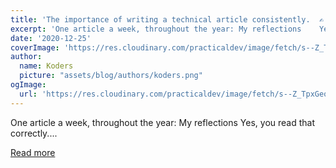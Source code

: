```yaml
---
title: 'The importance of writing a technical article consistently.  ✍️'
excerpt: 'One article a week, throughout the year: My reflections    Yes, you read that correctly....'
date: '2020-12-25'
coverImage: 'https://res.cloudinary.com/practicaldev/image/fetch/s--Z_TpxGeo--/c_imagga_scale,f_auto,fl_progressive,h_420,q_auto,w_1000/https://dev-to-uploads.s3.amazonaws.com/i/fb35gnaepvndoonjy8l2.png'
author:
  name: Koders
  picture: "assets/blog/authors/koders.png"
ogImage:
  url: 'https://res.cloudinary.com/practicaldev/image/fetch/s--Z_TpxGeo--/c_imagga_scale,f_auto,fl_progressive,h_420,q_auto,w_1000/https://dev-to-uploads.s3.amazonaws.com/i/fb35gnaepvndoonjy8l2.png'
---
```


One article a week, throughout the year: My reflections    Yes, you read that correctly....

[Read more](https://dev.to/vaibhavkhulbe/the-importance-of-writing-a-technical-article-consistently-3dh2)
